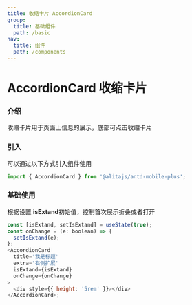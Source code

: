 ```yaml
---
title: 收缩卡片 AccordionCard
group:
  title: 基础组件
  path: /basic
nav:
  title: 组件
  path: /components
---
```


# AccordionCard 收缩卡片

### 介绍

收缩卡片用于页面上信息的展示，底部可点击收缩卡片

### 引入

可以通过以下方式引入组件使用

```js
import { AccordionCard } from '@alitajs/antd-mobile-plus';
```

### 基础使用

根据设置 <b>isExtand</b>初始值，控制首次展示折叠或者打开

```js
const [isExtand, setIsExtand] = useState(true);
const onChange = (e: boolean) => {
  setIsExtand(e);
};
<AccordionCard
  title='我是标题'
  extra='右侧扩展'
  isExtand={isExtand}
  onChange={onChange}
>
  <div style={{ height: '5rem' }}></div>
</AccordionCard>;
```

<API/>
<br>
<code src="./demos/demo.tsx" />
